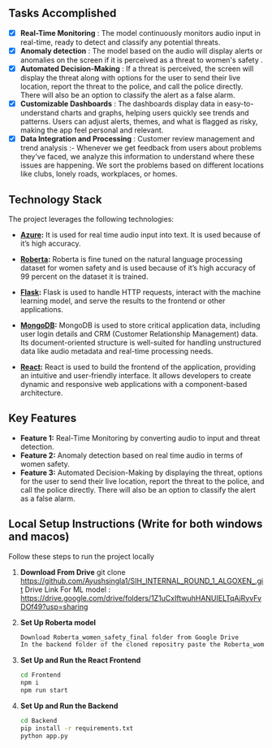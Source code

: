 ## Tasks Accomplished

- [x] **Real-Time Monitoring** : The model continuously monitors audio input in real-time, ready to detect and classify any potential threats.
- [x] **Anomaly detection** :  The model based on the audio will display alerts or anomalies on the screen if it is perceived as a threat to women's  safety .
- [x] **Automated Decision-Making** : If a threat is perceived, the screen will display the threat along with options for the user to send their live location, report the threat to the police, and call the police directly. There will also be an option to classify the alert as a false alarm.
- [x] **Customizable Dashboards** : The dashboards display data in easy-to-understand charts and graphs, helping users quickly see trends and patterns. Users can adjust alerts, themes, and what is flagged as risky, making the app feel personal and relevant.
- [x] **Data Integration and Processing** : Customer review management and trend analysis :- Whenever we get feedback from users about problems they've faced, we analyze this information to understand where these issues are happening. We sort the problems based on different locations like clubs, lonely roads, workplaces, or homes.

## Technology Stack

The project leverages the following technologies:
- **[Azure](https://learn.microsoft.com/en-us/azure/ai-services/speech-service/speech-to-text):** It is used for real time audio input into text. It is used because of it’s high accuracy.

- **[Roberta](https://huggingface.co/docs/transformers/en/model_doc/roberta):** Roberta is fine tuned on the natural language processing dataset for women safety and is used because of it’s high accuracy of 99 percent on the dataset it is trained.

- **[Flask](https://flask.palletsprojects.com/en/3.0.x/):** Flask is used to handle HTTP requests, interact with the machine learning model, and serve the results to the frontend or other applications.

- **[MongoDB](https://www.mongodb.com/):** MongoDB is used to store critical application data, including user login details and CRM (Customer Relationship Management) data. Its document-oriented structure is well-suited for handling unstructured data like audio metadata and real-time processing needs.

- **[React](https://react.dev/):** React is used to build the frontend of the application, providing an intuitive and user-friendly interface. It allows developers to create dynamic and responsive web applications with a component-based architecture.


## Key Features

- **Feature 1:** Real-Time Monitoring by converting audio to input and threat detection.
- **Feature 2:** Anomaly detection based on real time audio in terms of women safety.
- **Feature 3:** Automated Decision-Making by displaying the threat, options for the user to send their live location, report the threat to the police, and call the police directly. There will also be an option to classify the alert as a false alarm.


## Local Setup Instructions (Write for both windows and macos)

Follow these steps to run the project locally

1. **Download From Drive**
   git clone https://github.com/Ayushsingla1/SIH_INTERNAL_ROUND_1_ALGOXEN_.git
   Drive Link For ML model : https://drive.google.com/drive/folders/1Z1uCxIftwuhHANUIELTqAjRyvFvDOf49?usp=sharing

2. **Set Up Roberta model**
   ```bash
   Download Roberta_women_safety_final folder from Google Drive
   In the backend folder of the cloned repositry paste the Roberta_women_safety_final folder
   ```
3. **Set Up and Run the React Frontend**
   ```bash
   cd Frontend
   npm i
   npm run start
   ```
4. **Set Up and Run the Backend**
   ```bash
   cd Backend
   pip install -r requirements.txt
   python app.py
   ```
